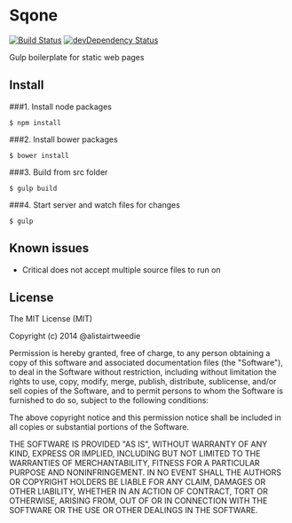 # Sqone

[![Build Status](https://travis-ci.org/alistairtweedie/sqone.svg?branch=master)](https://travis-ci.org/alistairtweedie/sqone)
[![devDependency Status](https://david-dm.org/alistairtweedie/sqone/dev-status.svg)](https://david-dm.org/alistairtweedie/pintsize#info=devDependencies)


Gulp boilerplate for static web pages

## Install

###1. Install node packages

	$ npm install


###2. Install bower packages

	$ bower install


###3. Build from src folder

	$ gulp build

###4. Start server and watch files for changes

	$ gulp	


## Known issues

* Critical does not accept multiple source files to run on
 
## License

The MIT License (MIT)

Copyright (c) 2014 @alistairtweedie

Permission is hereby granted, free of charge, to any person obtaining a copy of this software and associated documentation files (the "Software"), to deal in the Software without restriction, including without limitation the rights to use, copy, modify, merge, publish, distribute, sublicense, and/or sell copies of the Software, and to permit persons to whom the Software is furnished to do so, subject to the following conditions:

The above copyright notice and this permission notice shall be included in all copies or substantial portions of the Software.

THE SOFTWARE IS PROVIDED "AS IS", WITHOUT WARRANTY OF ANY KIND, EXPRESS OR IMPLIED, INCLUDING BUT NOT LIMITED TO THE WARRANTIES OF MERCHANTABILITY, FITNESS FOR A PARTICULAR PURPOSE AND NONINFRINGEMENT. IN NO EVENT SHALL THE AUTHORS OR COPYRIGHT HOLDERS BE LIABLE FOR ANY CLAIM, DAMAGES OR OTHER LIABILITY, WHETHER IN AN ACTION OF CONTRACT, TORT OR OTHERWISE, ARISING FROM, OUT OF OR IN CONNECTION WITH THE SOFTWARE OR THE USE OR OTHER DEALINGS IN THE SOFTWARE.
